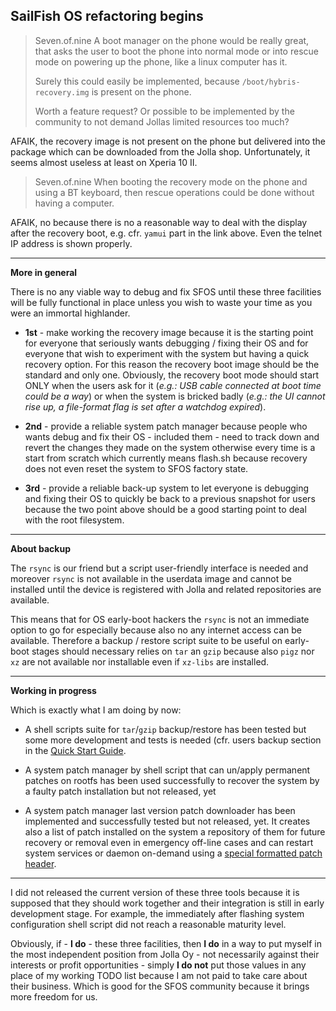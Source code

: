 ## SailFish OS refactoring begins

> Seven.of.nine
> A boot manager on the phone would be really great, that asks the user to boot the phone into normal mode or into rescue mode on powering up the phone, like a linux computer has it.
>
>Surely this could easily be implemented, because `/boot/hybris-recovery.img` is present on the phone.
>
>Worth a feature request? Or possible to be implemented by the community to not demand Jollas limited resources too much?

AFAIK, the recovery image is not present on the phone but delivered into the package which can be downloaded from the Jolla shop. Unfortunately, it seems almost useless at least on Xperia 10 II.

> Seven.of.nine
> When booting the recovery mode on the phone and using a BT keyboard, then rescue operations could be done without having a computer.

AFAIK, no because there is no a reasonable way to deal with the display after the recovery boot, e.g. cfr. `yamui` part in the link above. Even the telnet IP address is shown properly.

---

**More in general**

There is no any viable way to debug and fix SFOS until these three facilities will be fully functional in place unless you wish to waste your time as you were an immortal highlander.

* **1st** - make working the recovery image because it is the starting point for everyone that seriously wants debugging / fixing their OS and for everyone that wish to experiment with the system but having a quick recovery option. For this reason the recovery boot image should be the standard and only one. Obviously, the recovery boot mode should start ONLY when the users ask for it (*e.g.: USB cable connected at boot time could be a way*) or when the system is bricked badly (*e.g.: the UI cannot rise up, a file-format flag is set after a watchdog expired*).

* **2nd** - provide a reliable system patch manager because people who wants debug and fix their OS - included them - need to track down and revert the changes they made on the system otherwise every time is a start from scratch which currently means flash.sh because recovery does not even reset the system to SFOS factory state.

* **3rd** - provide a reliable back-up system to let everyone is debugging and fixing their OS to quickly be back to a previous snapshot for users because the two point above should be a good starting point to deal with the root filesystem.

---

**About backup**

The `rsync` is our friend but a script user-friendly interface is needed and moreover `rsync` is not available in the userdata image and cannot be installed until the device is registered with Jolla and related repositories are available.

This means that for OS early-boot hackers the `rsync` is not an immediate option to go for especially because also no any internet access can be available. Therefore a backup / restore script suite to be useful on early-boot stages should necessary relies on `tar` an `gzip` because also `pigz` nor `xz` are not available nor installable even if `xz-libs` are installed.

---

**Working in progress**

Which is exactly what I am doing by now:

- A shell scripts suite for `tar`/`gzip` backup/restore has been tested but some more development and tests is needed (cfr. users backup section in the [Quick Start Guide](../quick-start-guide.md).

- A system patch manager by shell script that can un/apply permanent patches on rootfs has been used successfully to recover the system by a faulty patch installation but not released, yet

- A system patch manager last version patch downloader has been implemented and successfully tested but not released, yet. It creates also a list of patch installed on the system a repository of them for future recovery or removal even in emergency off-line cases and can restart system services or daemon on-demand using a [special formatted patch header](../knowhow/system-patch-manager-p1.md#technical-approach).

---

I did not released the current version of these three tools because it is supposed that they should work together and their integration is still in early development stage. For example, the immediately after flashing system configuration shell script did not reach a reasonable maturity level.

Obviously, if - **I do** - these three facilities, then **I do** in a way to put myself in the most independent position from Jolla Oy - not necessarily against their interests or profit opportunities - simply **I do not** put those values in any place of my working TODO list because I am not paid to take care about their business. Which is good for the SFOS community because it brings more freedom for us.
